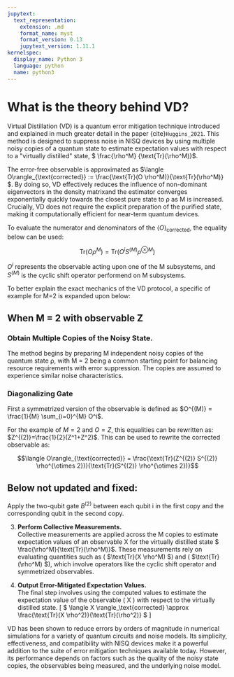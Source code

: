 ```yaml
---
jupytext:
  text_representation:
    extension: .md
    format_name: myst
    format_version: 0.13
    jupytext_version: 1.11.1
kernelspec:
  display_name: Python 3
  language: python
  name: python3
---
```


# What is the theory behind VD?

Virtual Distillation (VD) is a quantum error mitigation technique introduced and explained in much greater detail in the paper {cite}`Huggins_2021`. This method is designed to suppress noise in NISQ devices by using multiple noisy copies of a quantum state to estimate expectation values with respect to a "virtually distilled" state, $ \frac{\rho^M} {\text{Tr}(\rho^M)}$.

The error-free observable is approximated as $\langle O\rangle_{\text{corrected}} := \frac{\text{Tr}(O \rho^M)}{\text{Tr}(\rho^M)} $. By doing so, VD effectively reduces the influence of non-dominant eigenvectors in the density matrixand the estimator converges exponentially quickly towards the closest pure state to ρ as M is increased. Crucially, VD does not require the explicit preparation of the purified state, making it computationally efficient for near-term quantum devices.

To evaluate the numerator and denominators of the $\langle O\rangle_{\text{corrected}}$, the equality below can be used:

$$\text{Tr}(O \rho^M) = \text{Tr}(O^i S^{(M)} \rho^{\otimes M})$$

$O^i$ represents the observable acting upon one of the M subsystems, and $S^{(M)}$ is the cyclic shift operator performend on M subsystems.

To better explain the exact mechanics of the VD protocol, a specific of example for M=2 is expanded upon below:

## When M = 2 with observable Z

### Obtain Multiple Copies of the Noisy State. 
The method begins by preparing M independent noisy copies of the quantum state ⍴, with M = 2 being a common starting point for balancing resource requirements with error suppression. The copies are assumed to experience similar noise characteristics.

### Diagonalizing Gate
 First a symmetrized version of the observable is defined as $O^{(M)} = \frac{1}{M} \sum_{i=0}^{M} O^i$. 
 
 For the example of $M=2$ and $O=Z$, this equalities can be rewritten as: $Z^{(2)}=\frac{1}{2}(Z^1+Z^2)$. This can be used to rewrite the corrected observable as:
 
 $$\langle O\rangle_{\text{corrected}} = \frac{\text{Tr}(Z^{(2)} S^{(2)} \rho^{\otimes 2})}{\text{Tr}(S^{(2)} \rho^{\otimes 2})}$$

 
Below not updated and fixed:
 --------
 
 Apply the two-qubit gate $B^{(2)}$ between each qubit i in the first copy and the corresponding qubit in the second copy.  


3. **Perform Collective Measurements.**  
  Collective measurements are applied across the M copies to estimate expectation values of an observable X for the virtually distilled state $ \frac{\rho^M}{\text{Tr}(\rho^M)}$. These measurements rely on evaluating quantities such as \( $\text{Tr}(X \rho^M) $\) and \( $\text{Tr}(\rho^M) $\), which involve operators like the cyclic shift operator and symmetrized observables.

4. **Output Error-Mitigated Expectation Values.**  
  The final step involves using the computed values to estimate the expectation value of the observable \( X \) with respect to the virtually distilled state. 
  \[
  $ \langle X \rangle_\text{corrected} \approx \frac{\text{Tr}(X \rho^2)}{\text{Tr}(\rho^2)} $
  \]


VD has been shown to reduce errors by orders of magnitude in numerical simulations for a variety of quantum circuits and noise models. Its simplicity, effectiveness, and compatibility with NISQ devices make it a powerful addition to the suite of error mitigation techniques available today. However, its performance depends on factors such as the quality of the noisy state copies, the observables being measured, and the underlying noise model.